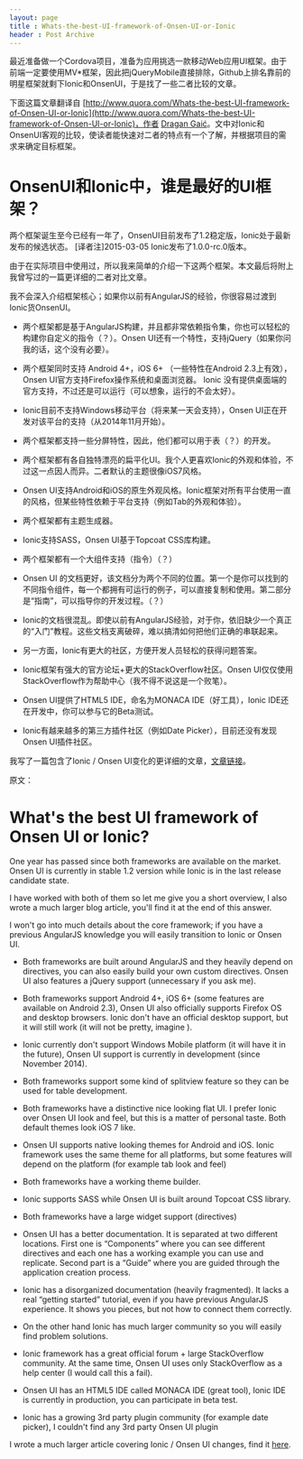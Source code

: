 ```yaml
---
layout: page
title : Whats-the-best-UI-framework-of-Onsen-UI-or-Ionic
header : Post Archive
---
```


最近准备做一个Cordova项目，准备为应用挑选一款移动Web应用UI框架。由于前端一定要使用MV*框架，因此把jQueryMobile直接排除，Github上排名靠前的明星框架就剩下Ionic和OnsenUI，于是找了一些二者比较的文章。

下面这篇文章翻译自 [http://www.quora.com/Whats-the-best-UI-framework-of-Onsen-UI-or-Ionic](http://www.quora.com/Whats-the-best-UI-framework-of-Onsen-UI-or-Ionic)，作者 [Dragan Gaić](http://www.quora.com/Dragan-Gai%C4%87)。文中对Ionic和OnsenUI客观的比较，使读者能快速对二者的特点有一个了解，并根据项目的需求来确定目标框架。

# OnsenUI和Ionic中，谁是最好的UI框架？

两个框架诞生至今已经有一年了，OnsenUI目前发布了1.2稳定版，Ionic处于最新发布的候选状态。
[译者注]2015-03-05 Ionic发布了1.0.0-rc.0版本。

由于在实际项目中使用过，所以我来简单的介绍一下这两个框架。本文最后将附上我曾写过的一篇更详细的二者对比文章。

我不会深入介绍框架核心；如果你以前有AngularJS的经验，你很容易过渡到Ionic货OnsenUI。

* 两个框架都是基于AngularJS构建，并且都非常依赖指令集，你也可以轻松的构建你自定义的指令（？）。Onsen UI还有一个特性，支持jQuery（如果你问我的话，这个没有必要）。

* 两个框架同时支持 Android 4+，iOS 6+ （一些特性在Android 2.3上有效），Onsen UI官方支持Firefox操作系统和桌面浏览器。 Ionic 没有提供桌面端的官方支持，不过还是可以运行（可以想象，运行的不会太好）。

* Ionic目前不支持Windows移动平台（将来某一天会支持），Onsen UI正在开发对该平台的支持（从2014年11月开始）。

* 两个框架都支持一些分屏特性，因此，他们都可以用于表（？）的开发。

* 两个框架都有各自独特漂亮的扁平化UI。我个人更喜欢Ionic的外观和体验，不过这一点因人而异。二者默认的主题很像iOS7风格。

* Onsen UI支持Android和iOS的原生外观风格。Ionic框架对所有平台使用一直的风格，但某些特性依赖于平台支持（例如Tab的外观和体验）。

* 两个框架都有主题生成器。

* Ionic支持SASS，Onsen UI基于Topcoat CSS库构建。

* 两个框架都有一个大组件支持（指令）（？）

* Onsen UI 的文档更好，该文档分为两个不同的位置。第一个是你可以找到的不同指令组件，每一个都拥有可运行的例子，可以直接复制和使用。第二部分是“指南”，可以指导你的开发过程。（？）

* Ionic的文档很混乱。即使以前有AngularJS经验，对于你，依旧缺少一个真正的“入门”教程。这些文档支离破碎，难以搞清如何把他们正确的串联起来。

* 另一方面，Ionic有更大的社区，方便开发人员轻松的获得问题答案。

* Ionic框架有强大的官方论坛+更大的StackOverflow社区。Onsen UI仅仅使用StackOverflow作为帮助中心（我不得不说这是一个败笔）。

* Onsen UI提供了HTML5 IDE，命名为MONACA IDE（好工具），Ionic IDE还在开发中，你可以参与它的Beta测试。

* Ionic有越来越多的第三方插件社区（例如Date Picker），目前还没有发现Onsen UI插件社区。


我写了一篇包含了Ionic / Onsen UI变化的更详细的文章，[文章链接](http://www.gajotres.net/ionic-vs-onsenui)。

原文：

# What's the best UI framework of Onsen UI or Ionic?

One year has passed since both frameworks are available on the market. Onsen UI is currently in stable 1.2 version while Ionic is in the last release candidate state.

I have worked with both of them so let me give you a short overview, I also wrote a much larger blog article, you'll find it at the end of this answer.

I won't go into much details about the core framework; if you have a previous AngularJS knowledge you will easily transition to Ionic or Onsen UI.

* Both frameworks are built around AngularJS and they heavily depend on directives, you can also easily build your own custom directives. Onsen UI also features a jQuery support (unnecessary if you ask me).

* Both frameworks support Android 4+, iOS 6+ (some features are available on Android 2.3), Onsen UI also officially supports Firefox OS and desktop browsers. Ionic don't have an official desktop support, but it will still work (it will not be pretty, imagine ).

* Ionic currently don't support Windows Mobile platform (it will have it in the future), Onsen UI support is currently in development (since November 2014).

* Both frameworks support some kind of splitview feature so they can be used for table development.

* Both frameworks have a distinctive nice looking flat UI. I prefer Ionic over Onsen UI look and feel, but this is a matter of personal taste. Both default themes look iOS 7 like.

* Onsen UI supports native looking themes for Android and iOS. Ionic framework uses the same theme for all platforms, but some features will depend on the platform (for example tab look and feel)

* Both frameworks have a working theme builder.

* Ionic supports SASS while Onsen UI is built around Topcoat CSS library.

* Both frameworks have a large widget support (directives)

* Onsen UI has a better documentation. It is separated at two different locations. First one is “Components” where you can see different directives and each one has a working example you can use and replicate. Second part is a “Guide” where you are guided through the application creation process.

* Ionic has a disorganized documentation (heavily fragmented). It lacks a real “getting started” tutorial, even if you have previous AngularJS experience. It shows you pieces, but not how to connect them correctly.

* On the other hand Ionic has much larger community so you will easily find problem solutions.

* Ionic framework has a great official forum + large StackOverflow community. At the same time, Onsen UI uses only StackOverflow as a help center (I would call this a fail).

* Onsen UI has an HTML5 IDE called MONACA IDE (great tool), Ionic IDE is currently in production, you can participate in beta test.

* Ionic has a growing 3rd party plugin community (for example date picker), I couldn't find any 3rd party Onsen UI plugin

I wrote a much larger article covering Ionic / Onsen UI changes, find it [here](http://www.gajotres.net/ionic-vs-onsenui/).
